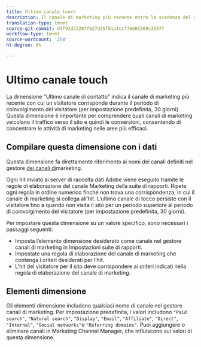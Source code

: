 ```yaml
---
title: Ultimo canale touch
description: Il canale di marketing più recente entro la scadenza del coinvolgimento del visitatore.
translation-type: tm+mt
source-git-commit: d3f92d72207f027d35f81a4ccf70d01569c3557f
workflow-type: tm+mt
source-wordcount: '250'
ht-degree: 0%

---
```



# Ultimo canale touch

La dimensione &quot;Ultimo canale di contatto&quot; indica il canale di marketing più recente con cui un visitatore corrisponde durante il periodo di coinvolgimento del visitatore (per impostazione predefinita, 30 giorni). Questa dimensione è importante per comprendere quali canali di marketing veicolano il traffico verso il sito e quindi le conversioni, consentendo di concentrare le attività di marketing nelle aree più efficaci.

## Compilare questa dimensione con i dati

Questa dimensione fa direttamente riferimento ai nomi dei canali definiti nel gestore [dei canali di](/help/admin/admin/marketing-channels-admin.md)marketing.

Ogni hit inviato ai server di raccolta dati Adobe viene eseguito tramite le regole di elaborazione del canale Marketing della suite di rapporti. Ripete ogni regola in ordine numerico finché non trova una corrispondenza, in cui il canale di marketing si collega all’hit. L’ultimo canale di tocco persiste con il visitatore fino a quando non visita il sito per un periodo superiore al periodo di coinvolgimento del visitatore (per impostazione predefinita, 30 giorni).

Per impostare questa dimensione su un valore specifico, sono necessari i passaggi seguenti:

* Imposta l’elemento dimensione desiderato come canale nel gestore canali di marketing in Impostazioni suite di rapporti.
* Impostate una regola di elaborazione del canale di marketing che contenga i criteri desiderati per l’hit.
* L&#39;hit del visitatore per il sito deve corrispondere ai criteri indicati nella regola di elaborazione del canale di marketing.

## Elementi dimensione

Gli elementi dimensione includono qualsiasi nome di canale nel gestore canali di marketing. Per impostazione predefinita, i valori includono `"Paid search"`, `"Natural search"`, `"Display"`, `"Email"`, `"Affiliate"`, `"Direct"`, `"Internal"`, `"Social networks"`e `"Referring domains"`. Puoi aggiungere o eliminare canali in Marketing Channel Manager, che influiscono sui valori di questa dimensione.
